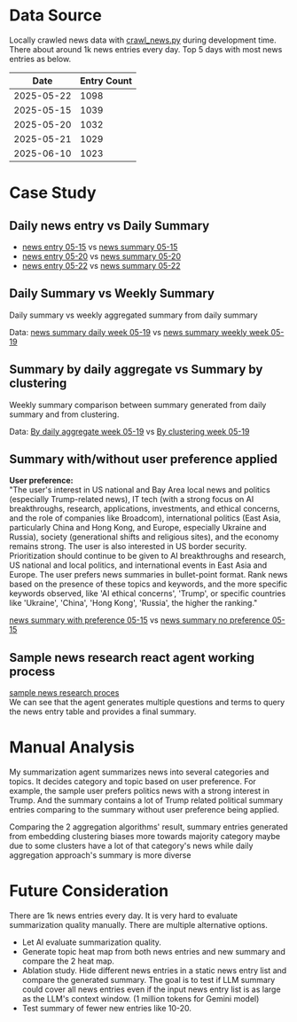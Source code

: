 # Data Source
Locally crawled news data with [crawl_news.py](../../cron/crawl_news.py) during development time. There about around 1k news entries every day. Top 5 days with most news entries as below. 

| Date | Entry Count |
| ---- | ----------- | 
| 2025-05-22 |	1098 | 
| 2025-05-15 |	1039 |
| 2025-05-20 |	1032 |
| 2025-05-21 |	1029 |
| 2025-06-10 |	1023 |

# Case Study
## **Daily news entry vs Daily Summary**  

- [news entry 05-15](news_entry_05_15.txt) vs [news summary 05-15](news_summary_05_15.txt)
- [news entry 05-20](news_entry_05_20.txt) vs [news summary 05-20](news_summary_05_20.txt)
- [news entry 05-22](news_entry_05_22.txt) vs [news summary 05-22](news_summary_05_22.txt)

## **Daily Summary vs Weekly Summary**  
Daily summary vs weekly aggregated summary from daily summary

Data:  [news summary daily week 05-19](news_summary_daily_05_19_25.txt) vs [news summary weekly week 05-19](news_summary_weekly_05_19_25.txt)

## **Summary by daily aggregate vs Summary by clustering**  
Weekly summary comparison between summary generated from daily summary and from clustering. 

Data:  [By daily aggregate week 05-19](news_summary_weekly_05_19_25.txt) vs [By clustering week 05-19](news_summary_weekly_clustering_05_19_25.txt)

## **Summary with/without user preference applied**  
**User preference:**   
"The user's interest in US national and Bay Area local news and politics (especially Trump-related news), IT tech (with a strong focus on AI breakthroughs, research, applications, investments, and ethical concerns, and the role of companies like Broadcom), international politics (East Asia, particularly China and Hong Kong, and Europe, especially Ukraine and Russia), society (generational shifts and religious sites), and the economy remains strong. The user is also interested in US border security. Prioritization should continue to be given to AI breakthroughs and research, US national and local politics, and international events in East Asia and Europe. The user prefers news summaries in bullet-point format. Rank news based on the presence of these topics and keywords, and the more specific keywords observed, like 'AI ethical concerns', 'Trump', or specific countries like 'Ukraine', 'China', 'Hong Kong', 'Russia', the higher the ranking."  

[news summary with preference 05-15](news_summary_05_15.txt) vs [news summary no preference 05-15](news_summary_no_preference_05_15.txt)  

## **Sample news research react agent working process**  
[sample news research proces](sample_news_research_process.txt)  
We can see that the agent generates multiple questions and terms to query the news entry table and provides a final summary. 


# Manual Analysis
My summarization agent summarizes news into several categories and topics. It decides category and topic based on user preference. For example, the sample user prefers politics news with a strong interest in Trump. And the summary contains a lot of Trump related political summary entries comparing to the summary without user preference being applied.

Comparing the 2 aggregation algorithms' result, summary entries generated from embedding clustering biases more towards majority category maybe due to some clusters have a lot of that category's news while daily aggregation approach's summary is more diverse


# Future Consideration
There are 1k news entries every day. It is very hard to evaluate summarization quality manually. There are multiple alternative options. 
- Let AI evaluate summarization quality.
- Generate topic heat map from both news entries and new summary and compare the 2 heat map. 
- Ablation study. Hide different news entries in a static news entry list and compare the generated summary. The goal is to test if LLM summary could cover all news entries even if the input news entry list is as large as the LLM's context window. (1 million tokens for Gemini model) 
- Test summary of fewer new entries like 10-20. 


